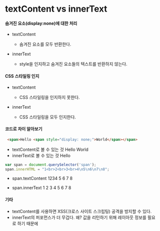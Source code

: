 textContent vs innerText
============

#### 숨겨진 요소(display:none)에 대한 처리

- textContent
  - 숨겨진 요소를 모두 반환한다.

- innerText
  - style을 인지하고 숨겨진 요소들의 텍스트를 반환하지 않는다.






#### CSS 스타일링 인지
- textContent
  - CSS 스타일링을 인지하지 못한다.

- innerText
  - CSS 스타일링을 모두 인지한다.

#### 코드로 차이 알아보기

  ```html 
   <span>Hello <span style="display: none;">World</span></span>
   ```
- textContent로 볼 수 있는 것 Hello World
- innerText로 볼 수 있는 것 Hello

```javascript
var span = document.querySelector('span');
span.innerHTML = "1<br>2<br>3<br>4\n5\n6\n7\n8";
```
- span.textContent
1234
5
6
7
8 

- span.innerText
1
2
3
4 5 6 7 8

#### 기타
- textContent를 사용하면 XSS(크로스 사이트 스크립팅) 공격을 방지할 수 있다.
- innerText의 퍼포먼스가 더 무겁다. 왜? 값을 리턴하기 위해 레이아웃 정보를 필요로 하기 때문에
